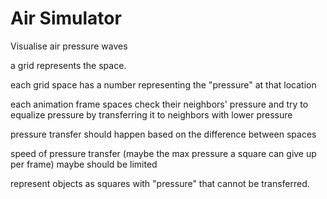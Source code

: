# Air Simulator

Visualise air pressure waves

a grid represents the space.

each grid space has a number representing the "pressure" at that location

each animation frame spaces check their neighbors' pressure and try to equalize pressure by transferring it to neighbors with lower pressure

pressure transfer should happen based on the difference between spaces

speed of pressure transfer (maybe the max pressure a square can give up per frame) maybe should be limited

represent objects as squares with "pressure" that cannot be transferred.

